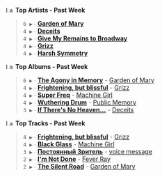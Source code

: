 <!--START_LASTFM_ARTISTS:{"period": "7day", "rows": 5}-->
<a href="https://last.fm" target="_blank"><img src="https://user-images.githubusercontent.com/17434202/215290617-e793598d-d7c9-428f-9975-156db1ba89cc.svg" alt="Last.fm Logo" width="18" height="13"/></a> **Top Artists - Past Week**

> `6 ▶️` ∙ **[Garden of Mary](https://www.last.fm/music/Garden+of+Mary)**<br/>
> `4 ▶️` ∙ **[Deceits](https://www.last.fm/music/Deceits)**<br/>
> `4 ▶️` ∙ **[Give My Remains to Broadway](https://www.last.fm/music/Give+My+Remains+to+Broadway)**<br/>
> `4 ▶️` ∙ **[Grizz](https://www.last.fm/music/Grizz)**<br/>
> `4 ▶️` ∙ **[Harsh Symmetry](https://www.last.fm/music/Harsh+Symmetry)**<br/>
<!--END_LASTFM_ARTISTS-->

<!--START_LASTFM_ALBUMS:{"period": "7day", "rows": 5}-->
<a href="https://last.fm" target="_blank"><img src="https://user-images.githubusercontent.com/17434202/215290617-e793598d-d7c9-428f-9975-156db1ba89cc.svg" alt="Last.fm Logo" width="18" height="13"/></a> **Top Albums - Past Week**

> `6 ▶️` ∙ **[The Agony in Memory](https://www.last.fm/music/Garden+of+Mary/The+Agony+in+Memory)** - [Garden of Mary](https://www.last.fm/music/Garden+of+Mary)<br/>
> `4 ▶️` ∙ **[Frightening, but blissful](https://www.last.fm/music/Grizz/Frightening,+but+blissful)** - [Grizz](https://www.last.fm/music/Grizz)<br/>
> `4 ▶️` ∙ **[Super Freq](https://www.last.fm/music/Machine+Girl/Super+Freq)** - [Machine Girl](https://www.last.fm/music/Machine+Girl)<br/>
> `4 ▶️` ∙ **[Wuthering Drum](https://www.last.fm/music/Public+Memory/Wuthering+Drum)** - [Public Memory](https://www.last.fm/music/Public+Memory)<br/>
> `3 ▶️` ∙ **[If There's No Heaven...](https://www.last.fm/music/Deceits/If+There%27s+No+Heaven...)** - [Deceits](https://www.last.fm/music/Deceits)<br/>
<!--END_LASTFM_ALBUMS-->

<!--START_LASTFM_TRACKS:{"period": "7day", "rows": 5}-->
<a href="https://last.fm" target="_blank"><img src="https://user-images.githubusercontent.com/17434202/215290617-e793598d-d7c9-428f-9975-156db1ba89cc.svg" alt="Last.fm Logo" width="18" height="13"/></a> **Top Tracks - Past Week**

> `4 ▶️` ∙ **[Frightening, but blissful](https://www.last.fm/music/Grizz/_/Frightening,+but+blissful)** - [Grizz](https://www.last.fm/music/Grizz)<br/>
> `4 ▶️` ∙ **[Black Glass](https://www.last.fm/music/Machine+Girl/_/Black+Glass)** - [Machine Girl](https://www.last.fm/music/Machine+Girl)<br/>
> `3 ▶️` ∙ **[Постоянный Зритель](https://www.last.fm/music/voice+message/_/%D0%9F%D0%BE%D1%81%D1%82%D0%BE%D1%8F%D0%BD%D0%BD%D1%8B%D0%B9+%D0%97%D1%80%D0%B8%D1%82%D0%B5%D0%BB%D1%8C)** - [voice message](https://www.last.fm/music/voice+message)<br/>
> `2 ▶️` ∙ **[I'm Not Done](https://www.last.fm/music/Fever+Ray/_/I%27m+Not+Done)** - [Fever Ray](https://www.last.fm/music/Fever+Ray)<br/>
> `2 ▶️` ∙ **[The Silent Road](https://www.last.fm/music/Garden+of+Mary/_/The+Silent+Road)** - [Garden of Mary](https://www.last.fm/music/Garden+of+Mary)<br/>
<!--END_LASTFM_TRACKS-->